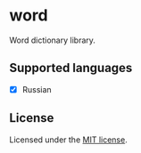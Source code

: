 # word

Word dictionary library.

## Supported languages

- [x] Russian

## License

Licensed under the [MIT license](LICENSE).
